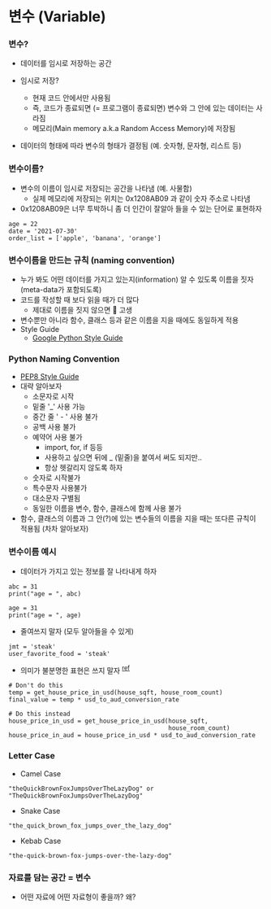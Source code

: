 # 변수 (Variable)

### 변수?

* 데이터를 임시로 저장하는 공간
* 임시로 저장?
  * 현재 코드 안에서만 사용됨 
  * 즉, 코드가 종료되면 (= 프로그램이 종료되면) 변수와 그 안에 있는 데이터는 사라짐
  * 메모리(Main memory a.k.a Random Access Memory)에 저장됨

* 데이터의 형태에 따라 변수의 형태가 결정됨 (예. 숫자형, 문자형, 리스트 등)



### 변수이름?

* 변수의 이름이 임시로 저장되는 공간을 나타냄 (예. 사물함)
  * 실제 메모리에 저장되는 위치는 0x1208AB09 과 같이 숫자 주소로 나타냄
* 0x1208AB09은 너무 투박하니 좀 더 인간이 잘알아 들을 수 있는 단어로 표현하자

```
age = 22
date = '2021-07-30'
order_list = ['apple', 'banana', 'orange']
```



### 변수이름을 만드는 규칙 (naming convention)

* 누가 봐도 어떤 데이터를 가지고 있는지(information) 알 수 있도록 이름을 짓자 (meta-data가 포함되도록)
* 코드를 작성할 때 보다 읽을 때가 더 많다
  * 제대로 이름을 짓지 않으면 🐶 고생
* 변수뿐만 아니라 함수, 클래스 등과 같은 이름을 지을 때에도 동일하게 적용
* Style Guide
  * [Google Python Style Guide](https://google.github.io/styleguide/pyguide.html)



### Python Naming Convention

* [PEP8 Style Guide](https://www.python.org/dev/peps/pep-0008/)
* 대략 알아보자
  * 소문자로 시작
  * 밑줄 '_' 사용 가능
  * 중간 줄 ' - ' 사용 불가
  * 공백 사용 불가
  * 예약어 사용 불가
    * import, for, if 등등
    * 사용하고 싶으면 뒤에 _ (밑줄)을 붙여서 써도 되지만.. 
    * 항상 헷갈리지 않도록 하자
  * 숫자로 시작불가
  * 특수문자 사용불가
  * 대소문자 구별됨
  * 동일한 이름을 변수, 함수, 클래스에 함께 사용 불가
* 함수, 클래스의 이름과 그 안(?)에 있는 변수들의 이름을 지을 때는 또다른 규칙이 적용됨 (차차 알아보자)



### 변수이름 예시

* 데이터가 가지고 있는 정보를 잘 나타내게 하자

```
abc = 31
print("age = ", abc)

age = 31
print("age = ", age)
```



* 줄여쓰지 말자 (모두 알아들을 수 있게)

```
jmt = 'steak'
user_favorite_food = 'steak'
```



* 의미가 불분명한 표현은 쓰지 말자 <sup>[ref](https://towardsdatascience.com/data-scientists-your-variable-names-are-awful-heres-how-to-fix-them-89053d2855be)</sup>

```
# Don't do this
temp = get_house_price_in_usd(house_sqft, house_room_count)
final_value = temp * usd_to_aud_conversion_rate

# Do this instead
house_price_in_usd = get_house_price_in_usd(house_sqft, 
                                            house_room_count)
house_price_in_aud = house_price_in_usd * usd_to_aud_conversion_rate
```



### Letter Case

* Camel Case

```
"theQuickBrownFoxJumpsOverTheLazyDog" or "TheQuickBrownFoxJumpsOverTheLazyDog"
```



* Snake Case

```
"the_quick_brown_fox_jumps_over_the_lazy_dog"
```



* Kebab Case

```
"the-quick-brown-fox-jumps-over-the-lazy-dog"
```



### 자료를 담는 공간 = 변수

* 어떤 자료에 어떤 자료형이 좋을까? 왜?

